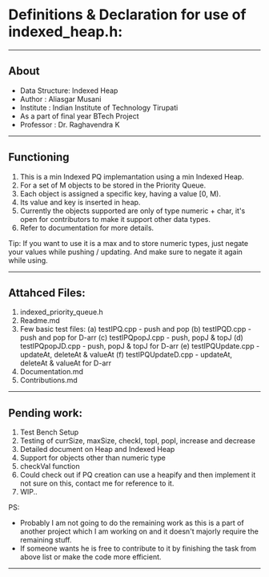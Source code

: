 # Definitions & Declaration for use of indexed_heap.h:

---

## About
 * Data Structure:  Indexed Heap
 * Author 	: 	    Aliasgar Musani <cs17b004 at iittp dot ac dot in>
 * Institute 	:	Indian Institute of Technology Tirupati
 * As a part of final year BTech Project
 * Professor	:	Dr. Raghavendra K <raghavendrak at iittp dot ac dot in>

---

## Functioning
1. This is a min Indexed PQ implemantation using a min Indexed Heap.
1. For a set of M objects to be stored in the Priority Queue.
2. Each object is assigned a specific key, having a value [0, M).
3. Its value and key is inserted in heap.
4. Currently the objects supported are only of type numeric + char, it's open for contributors to make it support other data types.
5. Refer to documentation for more details.

Tip: If you want to use it is a max and to store numeric types, just negate your values while pushing / updating. And make sure to negate it again while using.

---

## Attahced Files:

1. indexed_priority_queue.h
2. Readme.md
3. Few basic test files:
    (a) testIPQ.cpp - push and pop
    (b) testIPQD.cpp - push and pop for D-arr
    (c) testIPQpopJ.cpp - push, popJ & topJ
    (d) testIPQpopJD.cpp - push, popJ & topJ for D-arr
    (e) testIPQUpdate.cpp - updateAt, deleteAt & valueAt
    (f) testIPQUpdateD.cpp - updateAt, deleteAt & valueAt for D-arr
4. Documentation.md
5. Contributions.md

---

## Pending work:
1. Test Bench Setup
2. Testing of currSize, maxSize, checkI, topI, popI, increase and decrease
3. Detailed document on Heap and Indexed Heap
4. Support for objects other than numeric type
5. checkVal function
6. Could check out if PQ creation can use a heapify and then implement it not sure on this, contact me for reference to it. 
6. WIP..

PS: 
* Probably I am not going to do the remaining work as this is a part of another project which I am working on and it doesn't majorly require the remaining stuff. 
* If someone wants he is free to contribute to it by finishing the task from above list or make the code more efficient. 

---

